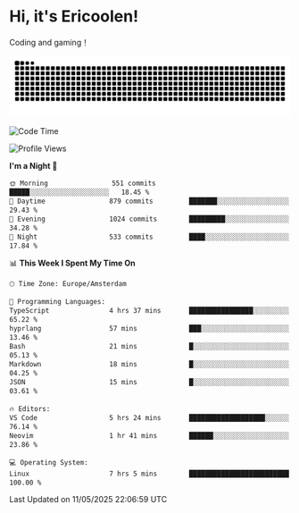 # Hi, it's Ericoolen!
Coding and gaming！

<picture>
  <source media="(prefers-color-scheme: dark)" srcset="https://raw.githubusercontent.com/Eric-Song-Nop/Eric-Song-Nop/output/github-contribution-grid-snake-dark.svg">
  <source media="(prefers-color-scheme: light)" srcset="https://raw.githubusercontent.com/Eric-Song-Nop/Eric-Song-Nop/output/github-contribution-grid-snake.svg">
  <img alt="github contribution grid snake animation" src="https://raw.githubusercontent.com/Eric-Song-Nop/Eric-Song-Nop/output/github-contribution-grid-snake.svg">
</picture>

<!--START_SECTION:waka-->
![Code Time](http://img.shields.io/badge/Code%20Time-1%2C829%20hrs%2037%20mins-blue)

![Profile Views](http://img.shields.io/badge/Profile%20Views-2-blue)

**I'm a Night 🦉** 

```text
🌞 Morning                551 commits         █████░░░░░░░░░░░░░░░░░░░░   18.45 % 
🌆 Daytime                879 commits         ███████░░░░░░░░░░░░░░░░░░   29.43 % 
🌃 Evening                1024 commits        █████████░░░░░░░░░░░░░░░░   34.28 % 
🌙 Night                  533 commits         ████░░░░░░░░░░░░░░░░░░░░░   17.84 % 
```


📊 **This Week I Spent My Time On** 

```text
🕑︎ Time Zone: Europe/Amsterdam

💬 Programming Languages: 
TypeScript               4 hrs 37 mins       ████████████████░░░░░░░░░   65.22 % 
hyprlang                 57 mins             ███░░░░░░░░░░░░░░░░░░░░░░   13.46 % 
Bash                     21 mins             █░░░░░░░░░░░░░░░░░░░░░░░░   05.13 % 
Markdown                 18 mins             █░░░░░░░░░░░░░░░░░░░░░░░░   04.25 % 
JSON                     15 mins             █░░░░░░░░░░░░░░░░░░░░░░░░   03.61 % 

🔥 Editors: 
VS Code                  5 hrs 24 mins       ███████████████████░░░░░░   76.14 % 
Neovim                   1 hr 41 mins        ██████░░░░░░░░░░░░░░░░░░░   23.86 % 

💻 Operating System: 
Linux                    7 hrs 5 mins        █████████████████████████   100.00 % 
```


 Last Updated on 11/05/2025 22:06:59 UTC
<!--END_SECTION:waka-->
